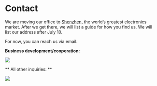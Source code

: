 
# Contact 
We are moving our office to [Shenzhen](http://en.wikipedia.org/wiki/Shenzhen),  the world’s greatest electronics market.
After we get there, we will list a guide for how you find us. We will list our address after July 10.

For now, you can reach us via email.

**Business development/cooperation:**

![](/Doc/Tutorial/images/dillon_email.png)

** All other inquiries: **

![](/Doc/Tutorial/images/support_email.png)
